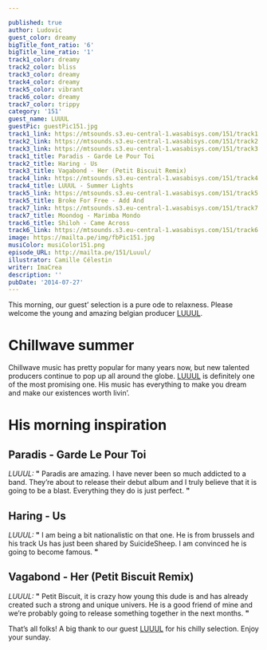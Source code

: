 ```yaml
---

published: true
author: Ludovic
guest_color: dreamy
bigTitle_font_ratio: '6'
bigTitle_line_ratio: '1'
track1_color: dreamy
track2_color: bliss
track3_color: dreamy
track4_color: dreamy
track5_color: vibrant
track6_color: dreamy
track7_color: trippy
category: '151'
guest_name: LUUUL
guestPic: guestPic151.jpg
track1_link: https://mtsounds.s3.eu-central-1.wasabisys.com/151/track1.mp3
track2_link: https://mtsounds.s3.eu-central-1.wasabisys.com/151/track2.mp3
track3_link: https://mtsounds.s3.eu-central-1.wasabisys.com/151/track3.mp3
track1_title: Paradis - Garde Le Pour Toi
track2_title: Haring - Us
track3_title: Vagabond - Her (Petit Biscuit Remix)
track4_link: https://mtsounds.s3.eu-central-1.wasabisys.com/151/track4.mp3
track4_title: LUUUL - Summer Lights
track5_link: https://mtsounds.s3.eu-central-1.wasabisys.com/151/track5.mp3
track5_title: Broke For Free - Add And
track7_link: https://mtsounds.s3.eu-central-1.wasabisys.com/151/track7.mp3
track7_title: Moondog - Marimba Mondo
track6_title: Shiloh - Came Across
track6_link: https://mtsounds.s3.eu-central-1.wasabisys.com/151/track6.mp3
image: https://mailta.pe/img/fbPic151.jpg
musiColor: musiColor151.png
episode_URL: http://mailta.pe/151/Luuul/
illustrator: Camille Célestin
writer: ImaCrea
description: ''
pubDate: '2014-07-27'
---
```




This morning, our guest’ selection is a pure ode to relaxness. Please welcome the young and amazing belgian producer [LUUUL](https://soundcloud.com/luuul "LUUUL Soundcloud").
 
# Chillwave summer
 
Chillwave music has pretty popular for many years now, but new talented producers continue to pop up all around the globe. [LUUUL](https://soundcloud.com/luuul "LUUUL Soundcloud") is definitely one of the most promising one. His music has everything to make you dream and make our existences worth livin’.
 
# His morning inspiration
 
## Paradis - Garde Le Pour Toi
_LUUUL:_ **"** Paradis are amazing. I have never been so much addicted to a band. They’re about to release their debut album and I truly believe that it is going to be a blast. Everything they do is just perfect. **"** 
 
## Haring - Us
_LUUUL:_ **"** I am being a bit nationalistic on that one. He is from brussels and his track Us has just been shared by SuicideSheep. I am convinced he is going to become famous. **"** 
 
## Vagabond - Her (Petit Biscuit Remix)
_LUUUL:_ **"** Petit Biscuit, it is crazy how young this dude is and has  already created such a strong and unique univers. He is a good friend of mine and we’re probably going to release something together in the next months. **"** 
 

That’s all folks! A big thank to our guest [LUUUL](https://soundcloud.com/luuul "LUUUL Soundcloud") for his chilly selection. Enjoy your sunday.

